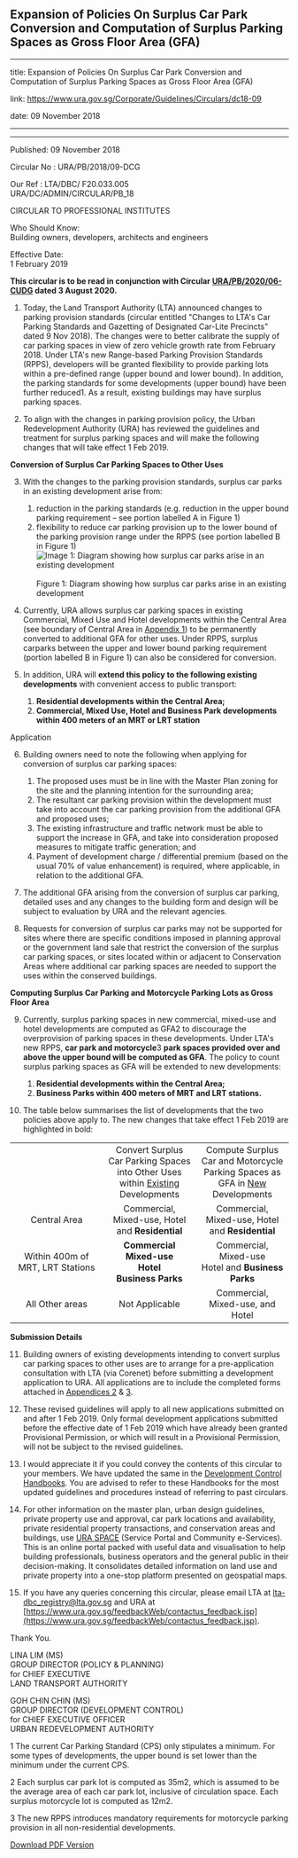 ## Expansion of Policies On Surplus Car Park Conversion and Computation of Surplus Parking Spaces as Gross Floor Area (GFA)

---

title: Expansion of Policies On Surplus Car Park Conversion and Computation of Surplus Parking Spaces as Gross Floor Area (GFA)

link: https://www.ura.gov.sg/Corporate/Guidelines/Circulars/dc18-09

date: 09 November 2018

---

---

Published: 09 November 2018

Circular No : URA/PB/2018/09-DCG

Our Ref : LTA/DBC/ F20.033.005  
URA/DC/ADMIN/CIRCULAR/PB_18

CIRCULAR TO PROFESSIONAL INSTITUTES

Who Should Know:  
Building owners, developers, architects and engineers

Effective Date:  
1 February 2019

**This circular is to be read in conjunction with Circular [URA/PB/2020/06-CUDG](https://www.ura.gov.sg/Corporate/Data/circulars/2020/Aug/dc20-06) dated 3 August 2020.**

1.  Today, the Land Transport Authority (LTA) announced changes to parking provision standards (circular entitled "Changes to LTA's Car Parking Standards and Gazetting of Designated Car-Lite Precincts" dated 9 Nov 2018). The changes were to better calibrate the supply of car parking spaces in view of zero vehicle growth rate from February 2018. Under LTA's new Range-based Parking Provision Standards (RPPS), developers will be granted flexibility to provide parking lots within a pre-defined range (upper bound and lower bound). In addition, the parking standards for some developments (upper bound) have been further reduced1. As a result, existing buildings may have surplus parking spaces.

2.  To align with the changes in parking provision policy, the Urban Redevelopment Authority (URA) has reviewed the guidelines and treatment for surplus parking spaces and will make the following changes that will take effect 1 Feb 2019.

**Conversion of Surplus Car Parking Spaces to Other Uses**

3.  With the changes to the parking provision standards, surplus car parks in an existing development arise from:

    1.  reduction in the parking standards (e.g. reduction in the upper bound parking requirement – see portion labelled A in Figure 1)
    2.  flexibility to reduce car parking provision up to the lower bound of the parking provision range under the RPPS (see portion labelled B in Figure 1)
        ![Image 1: Diagram showing how surplus car parks arise in an existing development](https://www.ura.gov.sg/-/media/Corporate/Guidelines/Development-control/Circulars/2018/Nov/dc18-09/dc18-09-fig1.png?h=477&w=549)   
        Figure 1: Diagram showing how surplus car parks arise in an existing development

4.  Currently, URA allows surplus car parking spaces in existing Commercial, Mixed Use and Hotel developments within the Central Area (see boundary of Central Area in [Appendix 1](https://www.ura.gov.sg/-/media/Corporate/Guidelines/Development-control/Circulars/2018/Nov/dc18-09/dc18-09-Appendix-1.pdf)) to be permanently converted to additional GFA for other uses. Under RPPS, surplus carparks between the upper and lower bound parking requirement (portion labelled B in Figure 1) can also be considered for conversion.

5.  In addition, URA will **extend this policy to the following existing developments** with convenient access to public transport:
    1.  **Residential developments within the Central Area;**
    2.  **Commercial, Mixed Use, Hotel and Business Park developments within 400 meters of an MRT or LRT station**

Application

6.  Building owners need to note the following when applying for conversion of surplus car parking spaces:

    1.  The proposed uses must be in line with the Master Plan zoning for the site and the planning intention for the surrounding area;
    2.  The resultant car parking provision within the development must take into account the car parking provision from the additional GFA and proposed uses;
    3.  The existing infrastructure and traffic network must be able to support the increase in GFA, and take into consideration proposed measures to mitigate traffic generation; and
    4.  Payment of development charge / differential premium (based on the usual 70% of value enhancement) is required, where applicable, in relation to the additional GFA.

7.  The additional GFA arising from the conversion of surplus car parking, detailed uses and any changes to the building form and design will be subject to evaluation by URA and the relevant agencies.

8.  Requests for conversion of surplus car parks may not be supported for sites where there are specific conditions imposed in planning approval or the government land sale that restrict the conversion of the surplus car parking spaces, or sites located within or adjacent to Conservation Areas where additional car parking spaces are needed to support the uses within the conserved buildings.

**Computing Surplus Car Parking and Motorcycle Parking Lots as Gross Floor Area**

9.  Currently, surplus parking spaces in new commercial, mixed-use and hotel developments are computed as GFA2 to discourage the overprovision of parking spaces in these developments. Under LTA's new RPPS, **car park and motorcycle**3 **park spaces provided over and above the upper bound will be computed as GFA**. The policy to count surplus parking spaces as GFA will be extended to new developments:

    1.  **Residential developments within the Central Area;**
    2.  **Business Parks within 400 meters of MRT and LRT stations.**

10. The table below summarises the list of developments that the two policies above apply to. The new changes that take effect 1 Feb 2019 are highlighted in bold:

<table><tbody><tr><td style="width: 33%;"> </td><td style="width: 33%; text-align: center;">Convert Surplus Car Parking Spaces into Other Uses within <span style="text-decoration: underline;">Existing</span> Developments</td><td style="width: 33%; text-align: center;">Compute Surplus Car and Motorcycle Parking Spaces as GFA in <span style="text-decoration: underline;">New</span> Developments</td></tr><tr><td style="text-align: center;">Central Area</td><td style="text-align: center;">Commercial, Mixed-use, Hotel and <strong>Residential</strong></td><td style="text-align: center;">Commercial, Mixed-use, Hotel and <strong>Residential</strong></td></tr><tr><td style="text-align: center;">Within 400m of MRT, LRT Stations</td><td style="text-align: center;"><strong>Commercial<br>Mixed-use<br>Hotel<br>Business Parks</strong></td><td style="text-align: center;">Commercial,<br>Mixed-use<br>Hotel and <strong>Business Parks</strong></td></tr><tr><td style="text-align: center;">All Other areas</td><td style="text-align: center;">Not Applicable</td><td style="text-align: center;">Commercial, Mixed-use, and Hotel</td></tr></tbody></table>



**Submission Details**

11. Building owners of existing developments intending to convert surplus car parking spaces to other uses are to arrange for a pre-application consultation with LTA (via Corenet) before submitting a development application to URA. All applications are to include the completed forms attached in [Appendices 2](https://www.ura.gov.sg/-/media/Corporate/Guidelines/Development-control/Circulars/2018/Nov/dc18-09/dc18-09-Appendix-2.pdf) & [3](https://www.ura.gov.sg/-/media/Corporate/Guidelines/Development-control/Circulars/2018/Nov/dc18-09/dc18-09-Appendix-3.pdf).

12. These revised guidelines will apply to all new applications submitted on and after 1 Feb 2019. Only formal development applications submitted before the effective date of 1 Feb 2019 which have already been granted Provisional Permission, or which will result in a Provisional Permission, will not be subject to the revised guidelines.

13. I would appreciate it if you could convey the contents of this circular to your members. We have updated the same in the [Development Control Handbooks](https://www.ura.gov.sg/Corporate/Guidelines/Development-Control). You are advised to refer to these Handbooks for the most updated guidelines and procedures instead of referring to past circulars.

14. For other information on the master plan, urban design guidelines, private property use and approval, car park locations and availability, private residential property transactions, and conservation areas and buildings, use [URA SPACE](http://www.ura.gov.sg/maps) (Service Portal and Community e-Services). This is an online portal packed with useful data and visualisation to help building professionals, business operators and the general public in their decision-making. It consolidates detailed information on land use and private property into a one-stop platform presented on geospatial maps.

15. If you have any queries concerning this circular, please email LTA at [lta-dbc_registry@lta.gov.sg](https://www.ura.gov.sgmailto:lta-dbc_registry@lta.gov.sg) and URA at [https://www.ura.gov.sg/feedbackWeb/contactus_feedback.jsp](https://www.ura.gov.sg/feedbackWeb/contactus_feedback.jsp).

Thank You.

LINA LIM (MS)  
GROUP DIRECTOR (POLICY & PLANNING)  
for CHIEF EXECUTIVE  
LAND TRANSPORT AUTHORITY

GOH CHIN CHIN (MS)  
GROUP DIRECTOR (DEVELOPMENT CONTROL)  
for CHIEF EXECUTIVE OFFICER  
URBAN REDEVELOPMENT AUTHORITY

1 The current Car Parking Standard (CPS) only stipulates a minimum. For some types of developments, the upper bound is set lower than the minimum under the current CPS.

2 Each surplus car park lot is computed as 35m2, which is assumed to be the average area of each car park lot, inclusive of circulation space. Each surplus motorcycle lot is computed as 12m2.

3 The new RPPS introduces mandatory requirements for motorcycle parking provision in all non-residential developments.

[Download PDF Version](https://www.ura.gov.sg/services/download_file.aspx?f={5D8430B3-DC91-465B-9EA0-C49E1F08F7C4})